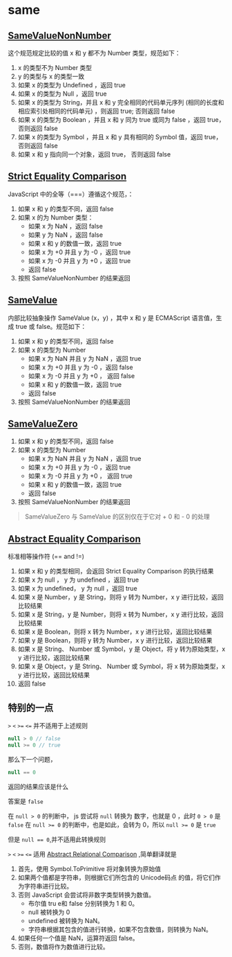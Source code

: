 # same 

## [SameValueNonNumber](https://262.ecma-international.org/7.0/#sec-samevaluenonnumber) 
这个规范规定比较的值 x 和 y 都不为 Number 类型，规范如下：

1. x 的类型不为 Number 类型
2. y 的类型与 x 的类型一致
3. 如果 x 的类型为 Undefined ，返回 true
4. 如果 x 的类型为 Null ，返回 true
5. 如果 x 的类型为 String，并且 x 和 y 完全相同的代码单元序列 (相同的长度和相应索引处相同的代码单元) ，则返回 true; 否则返回 false
6. 如果 x 的类型为 Boolean ，并且 x 和 y 同为 true 或同为 false ，返回 true，否则返回 false
7. 如果 x 的类型为 Symbol ，并且 x 和 y 具有相同的 Symbol 值，返回 true，否则返回 false
8. 如果 x 和 y 指向同一个对象，返回 true， 否则返回 false

## [Strict Equality Comparison](https://262.ecma-international.org/7.0/#sec-strict-equality-comparison)
JavaScript 中的全等（===）遵循这个规范，：

1. 如果 x 和 y 的类型不同，返回 false
2. 如果 x 的为 Number 类型：
    - 如果 x 为 NaN ，返回 false
    - 如果 y 为 NaN ，返回 false
    - 如果 x 和 y 的数值一致，返回 true
    - 如果 x 为 +0 并且 y 为 -0 ，返回 true
    - 如果 x 为 -0 并且 y 为 +0 ，返回 true
    - 返回 false
3. 按照 SameValueNonNumber 的结果返回

## [SameValue](https://262.ecma-international.org/7.0/#sec-samevalue)
内部比较抽象操作 SameValue (x，y) ，其中 x 和 y 是 ECMAScript 语言值，生成 true 或 false。规范如下：

1. 如果 x 和 y 的类型不同，返回 false
2. 如果 x 的类型为 Number
    - 如果 x 为 NaN 并且 y 为 NaN ，返回 true
    - 如果 x 为 +0 并且 y 为 -0 ，返回 false
    - 如果 x 为 -0 并且 y 为 +0 ， 返回 false
    - 如果 x 和 y 的数值一致，返回 true
    - 返回 false
3. 按照 SameValueNonNumber 的结果返回

## [SameValueZero](https://262.ecma-international.org/7.0/#sec-samevaluezero)
1. 如果 x 和 y 的类型不同，返回 false
2. 如果 x 的类型为 Number
    - 如果 x 为 NaN 并且 y 为 NaN ，返回 true
    - 如果 x 为 +0 并且 y 为 -0 ，返回 true
    - 如果 x 为 -0 并且 y 为 +0 ， 返回 true
    - 如果 x 和 y 的数值一致，返回 true
    - 返回 false
3. 按照 SameValueNonNumber 的结果返回
> SameValueZero 与 SameValue 的区别仅在于它对 + 0 和 - 0 的处理

## [Abstract Equality Comparison](https://262.ecma-international.org/7.0/#sec-abstract-equality-comparison) 
标准相等操作符 (== and !=)
1. 如果 x 和 y 的类型相同，会返回 Strict Equality Comparison 的执行结果
2. 如果 x 为 null ， y 为 undefined ，返回 true
3. 如果 x 为 undefined， y 为 null ，返回 true
4. 如果 x 是 Number，y 是 String，则将 y 转为 Number，x y 进行比较，返回比较结果
5. 如果 x 是 String，y 是 Number，则将 x 转为 Number，x y 进行比较，返回比较结果
6. 如果 x 是 Boolean，则将 x 转为 Number，x y 进行比较，返回比较结果
7. 如果 y 是 Boolean，则将 y 转为 Number，x y 进行比较，返回比较结果
8. 如果 x 是 String、 Number 或 Symbol，y 是 Object，将 y 转为原始类型，x y 进行比较，返回比较结果
9. 如果 x 是 Object，y 是 String、 Number 或 Symbol，将 x 转为原始类型，x y 进行比较，返回比较结果
10. 返回 false


## 特别的一点
`>` `<` `>=` `<=` 并不适用于上述规则
```js
null > 0 // false
null >= 0 // true
```
那么下一个问题，
```js
null == 0
```
返回的结果应该是什么

答案是 `false`

在 `null > 0` 的判断中， js 尝试将 `null` 转换为 数字，也就是 0 ，此时 `0 > 0` 是 `false`
在 `null >= 0` 的判断中，也是如此，会转为 0，所以 `null >= 0` 是 `true`

但是 `null == 0`,并不适用此转换规则

`>` `<` `>=` `<=` 适用 [Abstract Relational Comparison](https://tc39.es/ecma262/#sec-abstract-relational-comparison) ,简单翻译就是

1. 首先，使用 Symbol.ToPrimitive 将对象转换为原始值
2. 如果两个值都是字符串，则根据它们所包含的 Unicode码点 的值，将它们作为字符串进行比较。
3. 否则 JavaScript 会尝试将非数字类型转换为数值。
   - 布尔值 tru e和 false 分别转换为 1 和 0。
   - null 被转换为 0
   - undefined 被转换为 NaN。
   - 字符串根据其包含的值进行转换，如果不包含数值，则转换为 NaN。
4. 如果任何一个值是 NaN，运算符返回 false。
5. 否则，数值将作为数值进行比较。


